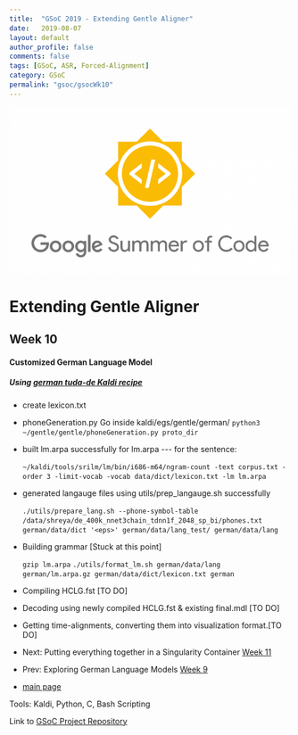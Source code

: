 ```yaml
---
title:  "GSoC 2019 - Extending Gentle Aligner"
date:   2019-08-07
layout: default
author_profile: false
comments: false
tags: [GSoC, ASR, Forced-Alignment]
category: GSoC
permalink: "gsoc/gsocWk10"
---
```


![GSoC](/icons/GSoC.png)

<h1> Extending Gentle Aligner </h1>
<h2> Week 10 </h2>
<h4> Customized German Language Model </h4>

##### Using [german tuda-de Kaldi recipe](https://github.com/uhh-lt/kaldi-tuda-de)

* create lexicon.txt
* phoneGeneration.py
    Go inside kaldi/egs/gentle/german/
    `python3 ~/gentle/gentle/phoneGeneration.py proto_dir`
* built lm.arpa successfully
    for lm.arpa --- for the sentence:

    ```~/kaldi/tools/srilm/lm/bin/i686-m64/ngram-count -text corpus.txt -order 3 -limit-vocab -vocab data/dict/lexicon.txt -lm lm.arpa```

* generated langauge files using utils/prep_langauge.sh successfully

    ```./utils/prepare_lang.sh --phone-symbol-table /data/shreya/de_400k_nnet3chain_tdnn1f_2048_sp_bi/phones.txt german/data/dict '<eps>' german/data/lang_test/ german/data/lang```

* Building grammar [Stuck at this point]

    ```gzip lm.arpa```
    ```./utils/format_lm.sh german/data/lang german/lm.arpa.gz german/data/dict/lexicon.txt german```

* Compiling HCLG.fst [TO DO]

* Decoding using newly compiled HCLG.fst & existing final.mdl [TO DO]

* Getting time-alignments, converting them into visualization format.[TO DO]

* Next: Putting everything together in a Singularity Container [Week 11](https://shreya2111.github.io/gsocWk11)
* Prev: Exploring German Language Models [Week 9](https://shreya2111.github.io/gsoc/gsocWk9)
* [main page](https://shreya2111.github.io/gsoc)

Tools:
Kaldi, Python, C, Bash Scripting

Link to [GSoC Project Repository](https://github.com/shreya2111/gentle-labs)



